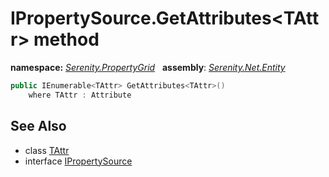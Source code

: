 # IPropertySource.GetAttributes&lt;TAttr&gt; method
**namespace:** *[Serenity.PropertyGrid](../../README.md#serenity.propertygrid-namespace)*   **assembly**: *[Serenity.Net.Entity](../../README.md)*

```csharp
public IEnumerable<TAttr> GetAttributes<TAttr>()
    where TAttr : Attribute
```

## See Also

* class [TAttr](../Serenity.Net.Entity/../IPropertySource.TAttr.md)
* interface [IPropertySource](../IPropertySource.md)